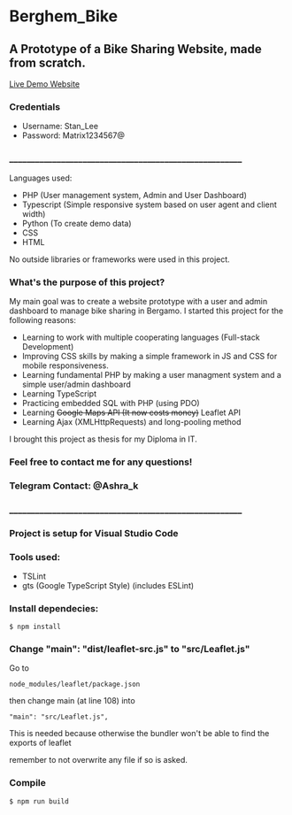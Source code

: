 # Berghem_Bike

## A Prototype of a Bike Sharing Website, made from scratch.

[Live Demo Website](https://berghem-bike.typotek.space/)

### Credentials

- Username: Stan_Lee
- Password: Matrix1234567@

### ______________________________________________________

Languages used:
- PHP (User management system, Admin and User Dashboard)
- Typescript (Simple responsive system based on user agent and client width)
- Python (To create demo data)
- CSS
- HTML

No outside libraries or frameworks were used in this project.

### What's the purpose of this project?

My main goal was to create a website prototype with a user and admin dashboard to manage bike sharing in Bergamo.
I started this project for the following reasons:

- Learning to work with multiple cooperating languages (Full-stack Development)
- Improving CSS skills by making a simple framework in JS and CSS for mobile responsiveness.
- Learning fundamental PHP by making a user managment system and a simple user/admin dashboard
- Learning TypeScript
- Practicing embedded SQL with PHP (using PDO)
- Learning ~~Google Maps API (It now costs money)~~ Leaflet API
- Learning Ajax (XMLHttpRequests) and long-pooling method
  
I brought this project as thesis for my Diploma in IT.

### Feel free to contact me for any questions!
### Telegram Contact: @Ashra_k

### ______________________________________________________

### Project is setup for Visual Studio Code

### Tools used:

- TSLint
- gts (Google TypeScript Style) (includes ESLint)

### Install dependecies:

```shell
$ npm install
```

### Change "main": "dist/leaflet-src.js" to "src/Leaflet.js"

Go to 
```shell
node_modules/leaflet/package.json
```
then change main (at line 108) into 
```shell
"main": "src/Leaflet.js",
```

This is needed because otherwise the bundler won't be able to find the exports of leaflet 

remember to not overwrite any file if so is asked.

### Compile

```shell
$ npm run build
```
